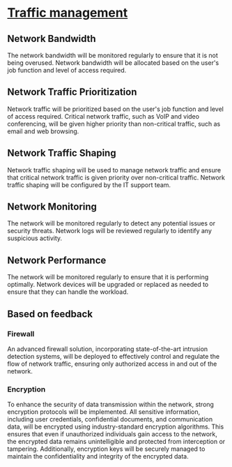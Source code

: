 # <u>**Traffic management**</u>

## Network Bandwidth

The network bandwidth will be monitored regularly to ensure that it is not being overused. Network bandwidth will be allocated based on the user's job function and level of access required.

## Network Traffic Prioritization

Network traffic will be prioritized based on the user's job function and level of access required. Critical network traffic, such as VoIP and video conferencing, will be given higher priority than non-critical traffic, such as email and web browsing.

## Network Traffic Shaping

Network traffic shaping will be used to manage network traffic and ensure that critical network traffic is given priority over non-critical traffic. Network traffic shaping will be configured by the IT support team.

## Network Monitoring

The network will be monitored regularly to detect any potential issues or security threats. Network logs will be reviewed regularly to identify any suspicious activity.

## Network Performance

The network will be monitored regularly to ensure that it is performing optimally. Network devices will be upgraded or replaced as needed to ensure that they can handle the workload.

## Based on feedback

### Firewall

An advanced firewall solution, incorporating state-of-the-art intrusion detection systems, will be deployed to effectively control and regulate the flow of network traffic, ensuring only authorized access in and out of the network.

### Encryption

To enhance the security of data transmission within the network, strong encryption protocols will be implemented. All sensitive information, including user credentials, confidential documents, and communication data, will be encrypted using industry-standard encryption algorithms. This ensures that even if unauthorized individuals gain access to the network, the encrypted data remains unintelligible and protected from interception or tampering. Additionally, encryption keys will be securely managed to maintain the confidentiality and integrity of the encrypted data.